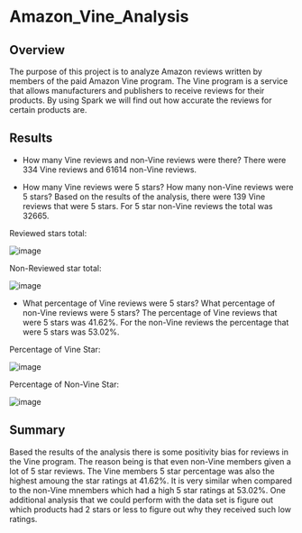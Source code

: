 # Amazon_Vine_Analysis

## Overview

The purpose of this project is to analyze Amazon reviews written by members of the paid Amazon Vine program. The Vine program is a service that allows manufacturers and publishers to receive reviews for their products. By using Spark we will find out how accurate the reviews for certain products are.

## Results

- How many Vine reviews and non-Vine reviews were there?
There were 334 Vine reviews and 61614 non-Vine reviews. 

- How many Vine reviews were 5 stars? How many non-Vine reviews were 5 stars?
Based on the results of the analysis, there were 139 Vine reviews that were 5 stars. For 5 star non-Vine reviews the total was 32665.

Reviewed stars total:

![image]()

Non-Reviewed star total:

![image]()

- What percentage of Vine reviews were 5 stars? What percentage of non-Vine reviews were 5 stars?
The percentage of Vine reviews that were 5 stars was 41.62%. For the non-Vine reviews the percentage that were 5 stars was 53.02%.

Percentage of Vine Star:

![image]()

Percentage of Non-Vine Star:

![image]()

## Summary
Based the results of the analysis there is some positivity bias for reviews in the Vine program. The reason being is that even non-Vine members given a lot of 5 star reviews. The Vine members 5 star percentage was also the highest amoung the star ratings at 41.62%. It is very similar when compared to the non-Vine mnembers which had a high 5 star ratings at 53.02%. One additional analysis that we could perform with the data set is figure out which products had 2 stars or less to figure out why they received such low ratings. 
